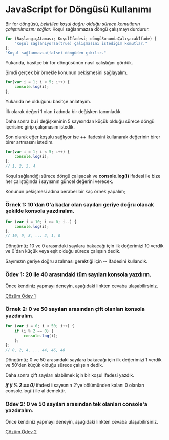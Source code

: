 # JavaScript for Döngüsü Kullanımı

Bir for döngüsü, _belirtilen koşul doğru olduğu sürece komutların çalıştırılmasını sağlar._ Koşul sağlanmazsa döngü çalışmayı durdurur.

```javascript
for (BaşlangıçAtaması; Koşulİfadesi; döngüSonundaÇalışacakİfade) {
    "Koşul sağlanıyorsa(true) çalışmasını istediğim komutlar."
}; 
"Koşul sağlanmazsa(false) döngüden çıkılır."
```

Yukarıda, basitçe bir for döngüsünün nasıl çalıştığını gördük. 

Şimdi gerçek bir örnekle konunun pekişmesini sağlayalım.

```javascript
for(var i = 1; i < 5; i++) {
    console.log(i);
};
```

Yukarıda ne olduğunu basitçe anlatayım.

İlk olarak değeri 1 olan **i** adında bir değişken tanımladık. 

Daha sonra bu **i** değişkeninin 5 sayısından küçük olduğu sürece döngü içerisine girip çalışmasını istedik. 

Son olarak eğer koşulu sağlıyor ise ++ ifadesini kullanarak değerinin birer birer artmasını istedim.

```javascript
for(var i = 1; i < 5; i++) {
    console.log(i);
};
// 1, 2, 3, 4
```

Koşul sağlandığı sürece döngü çalışacak ve **console.log(i)** ifadesi ile bize her çalıştığında **i** sayısının güncel değerini verecek. 

Konunun pekişmesi adına beraber bir kaç örnek yapalım;

### Örnek 1: 10'dan 0'a kadar olan sayıları geriye doğru olacak şekilde konsola yazdıralım.

```javascript
for (var i = 10; i >= 0; i--) {
    console.log(i);
};
// 10, 9, 8, ... 2, 1, 0
```

Döngümüz 10 ve 0 arasındaki sayılara bakacağı için ilk değerimizi 10 verdik ve 0'dan küçük veya eşit  olduğu sürece çalışsın dedik.

Sayımızın geriye doğru azalması gerektiği için -- ifadesini kullandık.

### Ödev 1: 20 ile 40 arasındaki tüm sayıları konsola yazdırın.

Önce kendiniz yapmayı deneyin, aşağıdaki linkten cevaba ulaşabilirsiniz. 

[Çözüm Ödev 1](https://codepen.io/sahinaykkt/pen/NWRYpNy?editors=0011)

### Örnek 2: 0 ve 50 sayıları arasından çift olanları konsola yazdıralım.

```javascript
for (var i = 0; i < 50; i++) {
    if (i % 2 == 0) {
        console.log(i);
    };
};
// 0, 2, 4, ... 44, 46, 48
```

Döngümüz 0 ve 50 arasındaki sayılara bakacağı için ilk değerimizi 1 verdik ve 50'den küçük olduğu sürece çalışsın dedik.

Daha sonra çift sayıları alabilmek için bir koşul ifadesi yazdık.

**_if (i % 2 == 0)_** ifadesi **i** sayısının 2'ye bölümünden kalanı 0 olanları console.log(i) ile al demektir.

### Ödev 2: 0 ve 50 sayıları arasından tek olanları console'a yazdıralım.

Önce kendiniz yapmayı deneyin, aşağıdaki linkten cevaba ulaşabilirsiniz. 

[Çözüm Ödev 2](https://codepen.io/sahinaykkt/pen/KKgoWwe?editors=0011)


